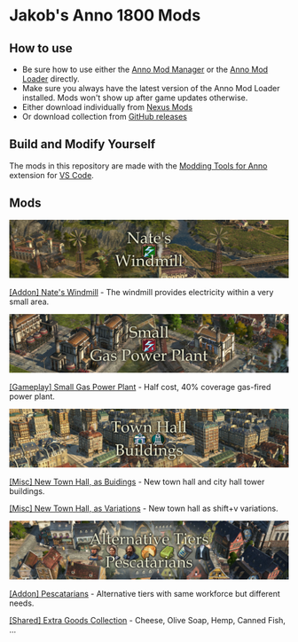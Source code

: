 # Jakob's Anno 1800 Mods

## How to use

- Be sure how to use either the [Anno Mod Manager](https://www.nexusmods.com/anno1800/mods/35) or the [Anno Mod Loader](https://github.com/xforce/anno1800-mod-loader) directly.
- Make sure you always have the latest version of the Anno Mod Loader installed. Mods won't show up after game updates otherwise.
- Either download individually from [Nexus Mods](https://www.nexusmods.com/anno1800/users/124999118?tab=user+files)
- Or download collection from [GitHub releases](https://github.com/jakobharder/anno-1800-jakobs-mods/releases)

## Build and Modify Yourself

The mods in this repository are made with the [Modding Tools for Anno](https://marketplace.visualstudio.com/items?itemName=JakobHarder.anno-modding-tools) extension for [VS Code](https://code.visualstudio.com/).

## Mods

![](./nates-windmill/banner.png)

[\[Addon\] Nate's Windmill](./nates-windmill/) - The windmill provides electricity within a very small area.

![](./small-gas-power-plant/banner.png)

[\[Gameplay\] Small Gas Power Plant](./small-gas-power-plant/) - Half cost, 40% coverage gas-fired power plant.

![](./new-town-hall-buildings/banner.png)

[\[Misc\] New Town Hall, as Buidings](./new-town-hall-buildings/) - New town hall and city hall tower buildings.

[\[Misc\] New Town Hall, as Variations](./new-town-hall-variations/) - New town hall as shift+v variations.

![](./pescatarians/banner.png)

[\[Addon\] Pescatarians](./pescatarians/) - Alternative tiers with same workforce but different needs.

[\[Shared\] Extra Goods Collection](./extra-goods-collection) - Cheese, Olive Soap, Hemp, Canned Fish, ...
